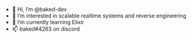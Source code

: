 - 👋 Hi, I’m @baked-dev
- 👀 I’m interested in scalable realtime systems and reverse engineering 
- 🌱 I’m currently learning Elixir
- 📫 baked#4263 on discord
